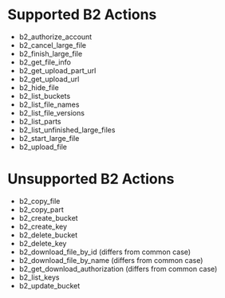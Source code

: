 Supported B2 Actions
====================
 - b2_authorize_account
 - b2_cancel_large_file
 - b2_finish_large_file
 - b2_get_file_info
 - b2_get_upload_part_url
 - b2_get_upload_url
 - b2_hide_file
 - b2_list_buckets
 - b2_list_file_names
 - b2_list_file_versions
 - b2_list_parts
 - b2_list_unfinished_large_files
 - b2_start_large_file
 - b2_upload_file

Unsupported B2 Actions
======================
 - b2_copy_file
 - b2_copy_part
 - b2_create_bucket
 - b2_create_key
 - b2_delete_bucket
 - b2_delete_key
 - b2_download_file_by_id (differs from common case)
 - b2_download_file_by_name (differs from common case)
 - b2_get_download_authorization (differs from common case)
 - b2_list_keys
 - b2_update_bucket
